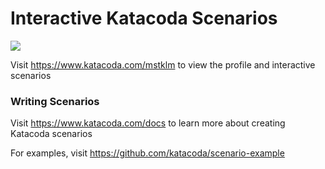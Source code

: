 # Interactive Katacoda Scenarios

[![](http://shields.katacoda.com/katacoda/mstklm/count.svg)](https://www.katacoda.com/mstklm "Get your profile on Katacoda.com")

Visit https://www.katacoda.com/mstklm to view the profile and interactive scenarios

### Writing Scenarios
Visit https://www.katacoda.com/docs to learn more about creating Katacoda scenarios

For examples, visit https://github.com/katacoda/scenario-example
